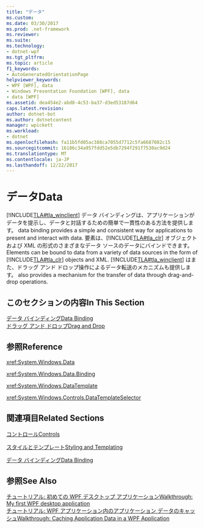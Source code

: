 ```yaml
---
title: "データ"
ms.custom: 
ms.date: 03/30/2017
ms.prod: .net-framework
ms.reviewer: 
ms.suite: 
ms.technology:
- dotnet-wpf
ms.tgt_pltfrm: 
ms.topic: article
f1_keywords:
- AutoGeneratedOrientationPage
helpviewer_keywords:
- WPF [WPF], data
- Windows Presentation Foundation [WPF], data
- data [WPF]
ms.assetid: dea454e2-abd8-4c53-ba37-d3ed53187d64
caps.latest.revision: 
author: dotnet-bot
ms.author: dotnetcontent
manager: wpickett
ms.workload:
- dotnet
ms.openlocfilehash: fa11b5fd05ac388ca7055d7712c5fa6687082c15
ms.sourcegitcommit: 16186c34a957fdd52e5db7294f291f7530ac9d24
ms.translationtype: MT
ms.contentlocale: ja-JP
ms.lasthandoff: 12/22/2017
---
```

# <a name="data"></a><span data-ttu-id="24610-102">データ</span><span class="sxs-lookup"><span data-stu-id="24610-102">Data</span></span>
[!INCLUDE[TLA#tla_winclient](../../../../includes/tlasharptla-winclient-md.md)]<span data-ttu-id="24610-103"> データ バインディングは、アプリケーションがデータを提示し、データと対話するための簡単で一貫性のある方法を提供します。</span><span class="sxs-lookup"><span data-stu-id="24610-103"> data binding provides a simple and consistent way for applications to present and interact with data.</span></span> <span data-ttu-id="24610-104">要素は、[!INCLUDE[TLA#tla_clr](../../../../includes/tlasharptla-clr-md.md)] オブジェクトおよび XML の形式のさまざまなデータ ソースのデータにバインドできます。</span><span class="sxs-lookup"><span data-stu-id="24610-104">Elements can be bound to data from a variety of data sources in the form of [!INCLUDE[TLA#tla_clr](../../../../includes/tlasharptla-clr-md.md)] objects and XML.</span></span> [!INCLUDE[TLA#tla_winclient](../../../../includes/tlasharptla-winclient-md.md)]<span data-ttu-id="24610-105"> はまた、ドラッグ アンド ドロップ操作によるデータ転送のメカニズムも提供します。</span><span class="sxs-lookup"><span data-stu-id="24610-105"> also provides a mechanism for the transfer of data through drag-and-drop operations.</span></span>  
  
## <a name="in-this-section"></a><span data-ttu-id="24610-106">このセクションの内容</span><span class="sxs-lookup"><span data-stu-id="24610-106">In This Section</span></span>  
 [<span data-ttu-id="24610-107">データ バインディング</span><span class="sxs-lookup"><span data-stu-id="24610-107">Data Binding</span></span>](../../../../docs/framework/wpf/data/data-binding-wpf.md)  
 [<span data-ttu-id="24610-108">ドラッグ アンド ドロップ</span><span class="sxs-lookup"><span data-stu-id="24610-108">Drag and Drop</span></span>](../../../../docs/framework/wpf/advanced/drag-and-drop.md)  
  
## <a name="reference"></a><span data-ttu-id="24610-109">参照</span><span class="sxs-lookup"><span data-stu-id="24610-109">Reference</span></span>  
 <xref:System.Windows.Data>  
  
 <xref:System.Windows.Data.Binding>  
  
 <xref:System.Windows.DataTemplate>  
  
 <xref:System.Windows.Controls.DataTemplateSelector>  
  
## <a name="related-sections"></a><span data-ttu-id="24610-110">関連項目</span><span class="sxs-lookup"><span data-stu-id="24610-110">Related Sections</span></span>  
 [<span data-ttu-id="24610-111">コントロール</span><span class="sxs-lookup"><span data-stu-id="24610-111">Controls</span></span>](../../../../docs/framework/wpf/controls/index.md)  
  
 [<span data-ttu-id="24610-112">スタイルとテンプレート</span><span class="sxs-lookup"><span data-stu-id="24610-112">Styling and Templating</span></span>](../../../../docs/framework/wpf/controls/styling-and-templating.md)  
  
 [<span data-ttu-id="24610-113">データ バインディング</span><span class="sxs-lookup"><span data-stu-id="24610-113">Data Binding</span></span>](../../../../docs/framework/wpf/advanced/optimizing-performance-data-binding.md)  
  
## <a name="see-also"></a><span data-ttu-id="24610-114">参照</span><span class="sxs-lookup"><span data-stu-id="24610-114">See Also</span></span>  
 [<span data-ttu-id="24610-115">チュートリアル: 初めての WPF デスクトップ アプリケーション</span><span class="sxs-lookup"><span data-stu-id="24610-115">Walkthrough: My first WPF desktop application</span></span>](../../../../docs/framework/wpf/getting-started/walkthrough-my-first-wpf-desktop-application.md)  
 [<span data-ttu-id="24610-116">チュートリアル: WPF アプリケーション内のアプリケーション データのキャッシュ</span><span class="sxs-lookup"><span data-stu-id="24610-116">Walkthrough: Caching Application Data in a WPF Application</span></span>](../../../../docs/framework/wpf/advanced/walkthrough-caching-application-data-in-a-wpf-application.md)
